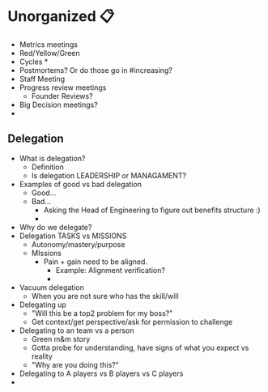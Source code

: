 # Unorganized 📋
* Metrics meetings
* Red/Yellow/Green
* Cycles
    * 
* Postmortems? Or do those go in #increasing?
* Staff Meeting
* Progress review meetings
    * Founder Reviews? 
* Big Decision meetings?
* 

## Delegation
* What is delegation? 
    * Definition
    * Is delegation LEADERSHIP or MANAGAMENT?
* Examples of good vs bad delegation
    * Good…
    * Bad…
        * Asking the Head of Engineering to figure out benefits structure :)
        * 
* Why do we delegate?
* Delegation TASKS vs MISSIONS 
    * Autonomy/mastery/purpose
    * MIssions
        * Pain + gain need to be aligned. 
            * Example: Alignment verification?
            * 
* Vacuum delegation
    * When you are not sure who has the skill/will
* Delegating up
    * "Will this be a top2 problem for my boss?"
    * Get context/get perspective/ask for permission to challenge
* Delegating to an team vs a person
    * Green m&m story
    * Gotta probe for understanding, have signs of what you expect vs reality
    * "Why are you doing this?"
* Delegating to A players vs B players vs C players
* 